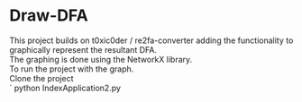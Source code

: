 # Draw-DFA
This project builds on t0xic0der / re2fa-converter adding the functionality to graphically represent the resultant DFA. <br /> 
The graphing is done using the NetworkX library. <br />
To run the project with the graph. <br />
  Clone the project <br />
    ` python IndexApplication2.py
